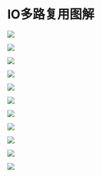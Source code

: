 # IO多路复用图解

![](../image/linuxnet/io多路复用图解/213743.png)

![](../image/linuxnet/io多路复用图解/213751.png)

![](../image/linuxnet/io多路复用图解/213758.png)

![](../image/linuxnet/io多路复用图解/213803.png)

![](../image/linuxnet/io多路复用图解/213811.png)

![](../image/linuxnet/io多路复用图解/213816.png)

![](../image/linuxnet/io多路复用图解/213823.png)

![](../image/linuxnet/io多路复用图解/213830.png)

![](../image/linuxnet/io多路复用图解/213836.png)

![](../image/linuxnet/io多路复用图解/213842.png)

![](../image/linuxnet/io多路复用图解/213900.png)